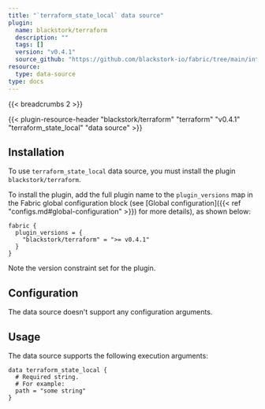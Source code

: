 ```yaml
---
title: "`terraform_state_local` data source"
plugin:
  name: blackstork/terraform
  description: ""
  tags: []
  version: "v0.4.1"
  source_github: "https://github.com/blackstork-io/fabric/tree/main/internal/terraform/"
resource:
  type: data-source
type: docs
---
```


{{< breadcrumbs 2 >}}

{{< plugin-resource-header "blackstork/terraform" "terraform" "v0.4.1" "terraform_state_local" "data source" >}}

## Installation

To use `terraform_state_local` data source, you must install the plugin `blackstork/terraform`.

To install the plugin, add the full plugin name to the `plugin_versions` map in the Fabric global configuration block (see [Global configuration]({{< ref "configs.md#global-configuration" >}}) for more details), as shown below:

```hcl
fabric {
  plugin_versions = {
    "blackstork/terraform" = ">= v0.4.1"
  }
}
```

Note the version constraint set for the plugin.

## Configuration

The data source doesn't support any configuration arguments.

## Usage

The data source supports the following execution arguments:

```hcl
data terraform_state_local {
  # Required string.
  # For example:
  path = "some string"
}
```